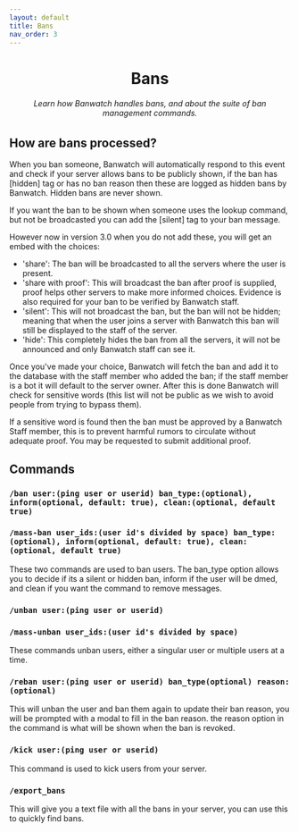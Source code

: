 ```yaml
---
layout: default
title: Bans
nav_order: 3
---
```


<h1 style="text-align: center;">Bans</h1>
<h6 style="text-align: center;">Learn how Banwatch handles bans, and about the suite of ban management commands.</h6>

## How are bans processed?
When you ban someone, Banwatch will automatically respond to this event and check if your server allows bans to be publicly shown, if the ban has  [hidden] tag or has no ban reason then these are logged as hidden bans by Banwatch. Hidden bans are never shown.

If you want the ban to be shown when someone uses the lookup command, but not be broadcasted you can add the [silent] tag to your ban message.

However now in version 3.0 when you do not add these, you will get an embed with the choices: 
* 'share': The ban will be broadcasted to all the servers where the user is present.
* 'share with proof': This will broadcast the ban after proof is supplied, proof helps other servers to make more informed choices. Evidence is also required for your ban to be verified by Banwatch staff.
* 'silent': This will not broadcast the ban, but the ban will not be hidden; meaning that when the user joins a server with Banwatch this ban will still be displayed to the staff of the server.
* 'hide': This completely hides the ban from all the servers, it will not be announced and only Banwatch staff can see it.

Once you've made your choice, Banwatch will fetch the ban and add it to the database with the staff member who added the ban; if the staff member is a bot it will default to the server owner. After this is done Banwatch will check for sensitive words (this list will not be public as we wish to avoid people from trying to bypass them). 

If a sensitive word is found then the ban must be approved by a Banwatch Staff member, this is to prevent harmful rumors to circulate without adequate proof. You may be requested to submit additional proof.

## Commands 

### `/ban user:(ping user or userid) ban_type:(optional), inform(optional, default: true), clean:(optional, default true)`
### `/mass-ban user_ids:(user id's divided by space) ban_type:(optional), inform(optional, default: true), clean:(optional, default true)`
These two commands are used to ban users. The ban_type option allows you to decide if its a silent or hidden ban, inform if the user will be dmed, and clean if you want the command to remove messages.

### `/unban user:(ping user or userid)`
### `/mass-unban user_ids:(user id's divided by space)`
These commands unban users, either a singular user or multiple users at a time.
### `/reban user:(ping user or userid) ban_type(optional) reason:(optional)`
This will unban the user and ban them again to update their ban reason, you will be prompted with a modal to fill in the ban reason. the reason option in the command is what will be shown when the ban is revoked.

### `/kick user:(ping user or userid)`
This command is used to kick users from your server.

### `/export_bans`
This will give you a text file with all the bans in your server, you can use this to quickly find bans.